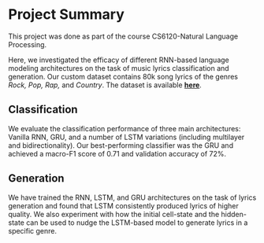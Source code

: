 # Project Summary

This project was done as part of the course CS6120-Natural Language Processing.

Here, we investigated the efficacy of different RNN-based language modeling architectures on the task of music lyrics classification and generation. Our custom dataset contains 80k song lyrics of the genres *Rock, Pop, Rap,* and *Country*. The dataset is available [**here**](https://www.kaggle.com/datasets/novanglus/music-lyrics-by-genre).

## Classification
We evaluate the classification performance of three main architectures: Vanilla RNN, GRU, and a number of LSTM variations (including multilayer and bidirectionality). Our best-performing classifier was the GRU and achieved a macro-F1 score of 0.71 and validation accuracy of 72%. 

## Generation
We have trained the RNN, LSTM, and GRU architectures on the task of lyrics generation and found that LSTM consistently produced lyrics of higher quality. We also experiment with how the initial cell-state and the hidden-state can be used to nudge the LSTM-based model to generate lyrics in a specific genre.